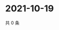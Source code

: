 # 2021-10-19

共 0 条

<!-- BEGIN WEIBO -->
<!-- 最后更新时间 Tue Oct 19 2021 19:11:52 GMT+0800 (China Standard Time) -->

<!-- END WEIBO -->
